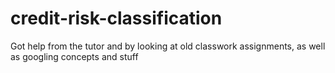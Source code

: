 # credit-risk-classification
Got help from the tutor and by looking at old classwork assignments, as well as googling concepts and stuff
